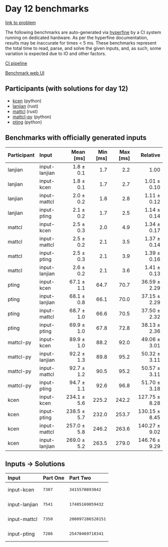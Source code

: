 # Day 12 benchmarks

[link to problem](https://adventofcode.com/2023/day/12)

The following benchmarks are auto-generated via
[hyperfine](https://github.com/sharkdp/hyperfine) by a CI system running on
dedicated hardware. As per the hyperfine documentation, results may be
inaccurate for times < 5 ms. These benchmarks represent the total time to read,
parse, and solve the given inputs, and, as such, some variation is expected due
to IO and other factors.

[CI pipeline](http://ci.papercode.net:8080/teams/main/pipelines/aoc2023)

[Benchmark web UI](https://aoc.ancalagon.black)


## Participants (with solutions for day 12)

- [kcen](https://github.com/kcen/aoc2023) (python)
- [lanjian](https://github.com/lanjian/aoc-2023) (rust)
- [mattcl](https://github.com/mattcl/aoc2023) (rust)
- [mattcl-py](https://github.com/mattcl/aoc2023-py) (python)
- [pting](https://github.com/pting/aoc2023) (python)


## Benchmarks with officially generated inputs

| Participant | Input | Mean [ms] | Min [ms] | Max [ms] | Relative |
|:---|:---|---:|---:|---:|---:|
| lanjian | input-lanjian | 1.8 ± 0.1 | 1.7 | 2.2 | 1.00 |
| lanjian | input-kcen | 1.8 ± 0.1 | 1.7 | 2.7 | 1.01 ± 0.10 |
| lanjian | input-mattcl | 2.0 ± 0.2 | 1.8 | 2.8 | 1.11 ± 0.12 |
| lanjian | input-pting | 2.1 ± 0.2 | 1.7 | 2.5 | 1.14 ± 0.14 |
| mattcl | input-kcen | 2.5 ± 0.3 | 2.0 | 4.9 | 1.34 ± 0.17 |
| mattcl | input-mattcl | 2.5 ± 0.2 | 2.1 | 3.5 | 1.37 ± 0.14 |
| mattcl | input-pting | 2.5 ± 0.3 | 2.1 | 3.9 | 1.39 ± 0.16 |
| mattcl | input-lanjian | 2.6 ± 0.2 | 2.1 | 3.6 | 1.41 ± 0.13 |
| pting | input-kcen | 67.1 ± 1.1 | 64.7 | 70.7 | 36.59 ± 2.29 |
| pting | input-lanjian | 68.1 ± 0.8 | 66.1 | 70.0 | 37.15 ± 2.29 |
| pting | input-mattcl | 68.7 ± 1.0 | 66.6 | 70.5 | 37.50 ± 2.32 |
| pting | input-pting | 69.9 ± 1.0 | 67.8 | 72.8 | 38.13 ± 2.36 |
| mattcl-py | input-kcen | 89.9 ± 1.0 | 88.2 | 92.0 | 49.06 ± 3.01 |
| mattcl-py | input-lanjian | 92.2 ± 1.3 | 89.8 | 95.2 | 50.32 ± 3.11 |
| mattcl-py | input-mattcl | 92.7 ± 1.2 | 90.5 | 95.2 | 50.57 ± 3.11 |
| mattcl-py | input-pting | 94.7 ± 1.1 | 92.6 | 96.8 | 51.70 ± 3.18 |
| kcen | input-kcen | 234.1 ± 5.6 | 225.2 | 242.2 | 127.75 ± 8.28 |
| kcen | input-pting | 238.5 ± 5.7 | 232.0 | 253.7 | 130.15 ± 8.45 |
| kcen | input-mattcl | 257.0 ± 5.8 | 246.2 | 263.6 | 140.27 ± 9.02 |
| kcen | input-lanjian | 269.0 ± 5.2 | 263.5 | 279.0 | 146.76 ± 9.29 |


## Inputs -> Solutions

| Input | Part One | Part Two |
|:---|:---|:---|
|input-kcen|<pre>7307</pre>|<pre>3415570893842</pre>|
|input-lanjian|<pre>7541</pre>|<pre>17485169859432</pre>|
|input-mattcl|<pre>7350</pre>|<pre>200097286528151</pre>|
|input-pting|<pre>7286</pre>|<pre>25470469710341</pre>|